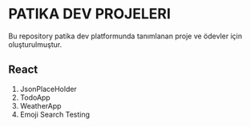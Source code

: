 # PATIKA DEV PROJELERI
Bu repository patika dev platformunda tanımlanan proje ve ödevler için oluşturulmuştur.

## React
1. JsonPlaceHolder
2. TodoApp
3. WeatherApp
4. Emoji Search Testing